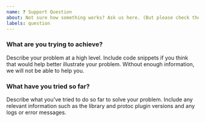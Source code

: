 ```yaml
---
name: ❓ Support Question
about: Not sure how something works? Ask us here. (But please check the README and issues first 🙃.)
labels: question
---
```


<!--
Please check the README, docs/ directory and other issues before filing an issue.

This form is for submitting QUESTIONS only.

For bug reports or new feature requests please use one of the other templates.
-->

### What are you trying to achieve?

Describe your problem at a high level. Include code snippets if you think that
would help better illustrate your problem. Without enough information, we will
not be able to help you.

### What have you tried so far?

Describe what you've tried to do so far to solve your problem. Include any
relevant information such as the library and protoc plugin versions and any
logs or error messages.
